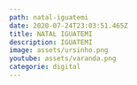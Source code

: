 ```yaml
---
path: natal-iguatemi
date: 2020-07-24T23:03:51.465Z
title: NATAL IGUATEMI
description: IGUATEMI
image: assets/ursinho.png
youtube: assets/varanda.png
categorie: digital
---
```

